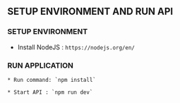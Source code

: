 ## SETUP ENVIRONMENT AND RUN API

### SETUP ENVIRONMENT 

* Install NodeJS : `https://nodejs.org/en/`

### RUN APPLICATION

    * Run command: `npm install`

    * Start API : `npm run dev`  